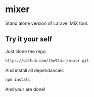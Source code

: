 # mixer
Stand alone version of Laravel MIX tool.

## Try it your self
Just clone the repo
```bash
https://github.com/the94air/mixer.git
```
And install all dependancies
```bash
npm install
```
And your are done!
